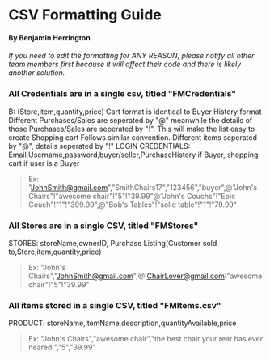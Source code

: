# CSV Formatting Guide

#### By Benjamin Herrington

*If you need to edit the formatting for ANY REASON, please notify all other team members first because it will affect their code and there is likely another solution.*

### All Credentials are in a single csv, titled "FMCredentials"
B: (Store,item,quantity,price) 
Cart format is identical to Buyer History format
Different Purchases/Sales are seperated by "@" meanwhile the details of those Purchases/Sales are seperated by "!". This will make the list easy to create
Shopping cart Follows similar convention. Different items seperated by "@", details seperated by "!"
LOGIN CREDENTIALS: Email,Username,password,buyer/seller,PurchaseHistory if Buyer, shopping cart if user is a Buyer
> Ex: "JohnSmith@gmail.com","SmithChairs17","123456","buyer",@"John's Chairs"!"awesome chair"!"5"!"39.99"@"John's Couchs"!"Epic Couch"!"1"!"399.99",@"Bob's Tables"!"solid table"!"1"!"79.99"

### All Stores are in a single CSV, titled "FMStores"
STORES: storeName,ownerID, Purchase Listing(Customer sold to,Store,item,quantity,price)
> Ex: "John's Chairs","JohnSmith@gmail.com",@!ChairLover@gmail.com!"awesome chair"!"5"!"39.99"

### All items stored in a single CSV, titled "FMItems.csv"
PRODUCT: storeName,itemName,description,quantityAvailable,price
> Ex: "John's Chairs","awesome chair","the best chair your rear has ever neared!","5","39.99"

